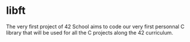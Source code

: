 # libft
The very first project of 42 School aims to code our very first personnal C library that will be used for all the C projects along the 42 curriculum.
